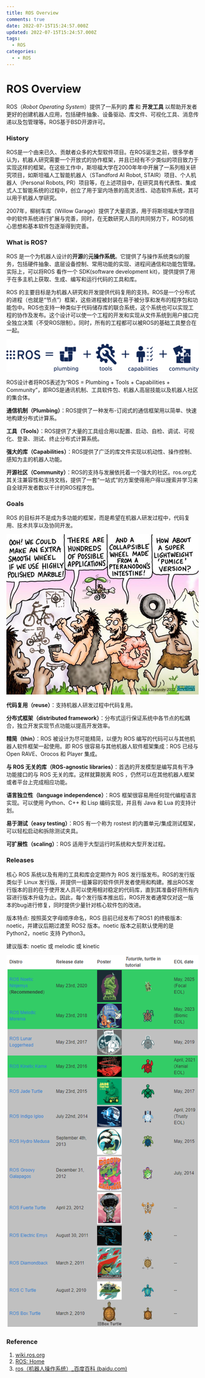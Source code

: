 ```yaml
---
title: ROS Overview
comments: true
date: 2022-07-15T15:24:57.000Z
updated: 2022-07-15T15:24:57.000Z
tags:
  - ROS
categories:
  - - ROS
---
```


# ROS Overview

ROS（_Robot Operating System_）提供了一系列的 **库** 和 **开发工具** 以帮助开发者更好的创建机器人应用，包括硬件抽象、设备驱动、库文件、可视化工具、消息传递以及包管理等。ROS基于BSD开源许可。

### History

ROS是一个由来已久、贡献者众多的大型软件项目。在ROS诞生之前，很多学者认为，机器人研究需要一个开放式的协作框架，并且已经有不少类似的项目致力于实现这样的框架。在这些工作中，斯坦福大学在2000年年中开展了一系列相关研究项目，如斯坦福人工智能机器人（STandford AI Robot, STAIR）项目、个人机器人（Personal Robots, PR）项目等，在上述项目中，在研究具有代表性、集成式人工智能系统的过程中，创立了用于室内场景的高灵活性、动态软件系统，其可以用于机器人学研究。

2007年，柳树车库（Willow Garage）提供了大量资源，用于将斯坦福大学项目中的软件系统进行扩展与完善，同时，在无数研究人员的共同努力下，ROS的核心思想和基本软件包逐渐得到完善。

### What is ROS?

ROS 是一个为机器人设计的**开源**的**元操作系统**。它提供了与操作系统类似的服务，包括硬件抽象、底层设备控制、常用功能的实现、进程间通信和功能包管理。实际上，可以将ROS 看作一个 SDK(software development kit)，提供提供了用于在多主机上获取、生成、编写和运行代码的工具和库。

ROS 的主要目标是为机器人研究和开发提供代码复用的支持。ROS是一个分布式的进程（也就是“节点”）框架，这些进程被封装在易于被分享和发布的程序包和功能包中。ROS也支持一种类似于代码储存库的联合系统，这个系统也可以实现工程的协作及发布。这个设计可以使一个工程的开发和实现从文件系统到用户接口完全独立决策（不受ROS限制）。同时，所有的工程都可以被ROS的基础工具整合在一起。

![](.gitbook/assets/ros-equation.png)

ROS设计者将ROS表述为“ROS = Plumbing + Tools + Capabilities + Community”，即ROS是通讯机制、工具软件包、机器人高层技能以及机器人社区的集合体。

**通信机制（Plumbing）**：ROS提供了一种发布-订阅式的通信框架用以简单、快速地构建分布式计算系。

**工具（Tools）**：ROS提供了大量的工具组合用以配置、启动、自检、调试、可视化、登录、测试、终止分布式计算系统。

**强大的库（Capabilities）**：ROS提供了广泛的库文件实现以机动性、操作控制、感知为主的机器人功能。

**开源社区（Community）**：ROS的支持与发展依托着一个强大的社区。ros.org尤其关注兼容性和支持文档，提供了一套“一站式”的方案使得用户得以搜索并学习来自全球开发者数以千计的ROS程序包。

### Goals

ROS 的目标并不是成为多功能的框架，而是希望在机器人研发过程中，代码复用、技术共享以及协同开发。

![](.gitbook/assets/image-20220711173816466.png)

**代码复用（reuse）**：支持机器人研发过程中代码复用。

**分布式框架（distributed framework）**：分布式运行保证系统中各节点的松耦合，独立开发实现节点功能以提高开发效率。

**精简（thin）**：ROS 被设计为尽可能精简，以便为 ROS 编写的代码可以与其他机器人软件框架一起使用。即 ROS 很容易与其他机器人软件框架集成：ROS 已经与 Open RAVE、Orocos 和 Player 集成。

**与 ROS 无关的库（ROS-agnostic libraries）**：首选的开发模型是编写具有干净功能接口的与 ROS 无关的库。这样就算脱离 ROS ，仍然可以在其他机器人框架或者平台上完成相应功能。

**语言独立性（language independence）**：ROS 框架很容易用任何现代编程语言实现。可以使用 Python、C++ 和 Lisp 编码实现，并且有 Java 和 Lua 的支持计划。

**易于测试（easy testing）**：ROS 有一个称为 rostest 的内置单元/集成测试框架，可以轻松启动和拆除测试夹具。

**可扩展性（scaling）**：ROS 适用于大型运行时系统和大型开发过程。

### Releases

核心 ROS 系统以及有用的工具和库会定期作为 ROS 发行版发布。ROS的发行版类似于 Linux 发行版，并提供一组兼容的软件供开发者使用和构建。推出ROS发行版本的目的在于使开发人员可以使用相对稳定的代码库，直到其准备好将所有内容进行版本升级为止。因此，每个发行版本推出后，ROS开发者通常仅对这一版本的bug进行修复，同时提供少量针对核心软件包的改进。

版本特点: 按照英文字母顺序命名，ROS 目前已经发布了ROS1 的终极版本: noetic，并建议后期过渡至 ROS2 版本。noetic 版本之前默认使用的是 Python2，noetic 支持 Python3。

建议版本: noetic 或 melodic 或 kinetic

![](.gitbook/assets/distributions.png)

### Reference

1. [wiki.ros.org](http://wiki.ros.org/)
2. [ROS: Home](https://www.ros.org/)
3. [ros（机器人操作系统）\_百度百科 (baidu.com)](https://baike.baidu.com/item/ros/4710560)
